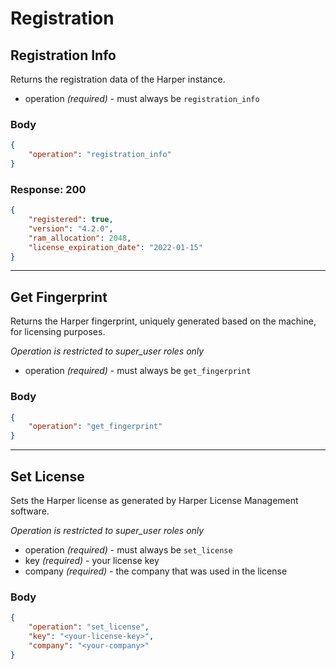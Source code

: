 # Registration 


## Registration Info
Returns the registration data of the Harper instance.

* operation _(required)_ - must always be `registration_info`

### Body
```json
{
	"operation": "registration_info"
}
```

### Response: 200
```json
{
    "registered": true,
    "version": "4.2.0",
    "ram_allocation": 2048,
    "license_expiration_date": "2022-01-15"
}
```

---

## Get Fingerprint
Returns the Harper fingerprint, uniquely generated based on the machine, for licensing purposes.

_Operation is restricted to super_user roles only_

* operation _(required)_ - must always be `get_fingerprint`

### Body

```json
{
    "operation": "get_fingerprint"
}
```

---

## Set License
Sets the Harper license as generated by Harper License Management software.

_Operation is restricted to super_user roles only_

* operation _(required)_ - must always be `set_license`
* key _(required)_ - your license key
* company _(required)_ - the company that was used in the license

### Body

```json
{
    "operation": "set_license",
    "key": "<your-license-key>",
    "company": "<your-company>"
}
```

